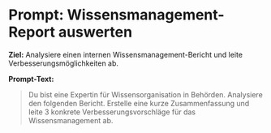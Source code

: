 # Prompt: Wissensmanagement-Report auswerten

**Ziel:** Analysiere einen internen Wissensmanagement-Bericht und leite Verbesserungsmöglichkeiten ab.

**Prompt-Text:**

> Du bist eine Expertin für Wissensorganisation in Behörden. Analysiere den folgenden Bericht. Erstelle eine kurze Zusammenfassung und leite 3 konkrete Verbesserungsvorschläge für das Wissensmanagement ab.